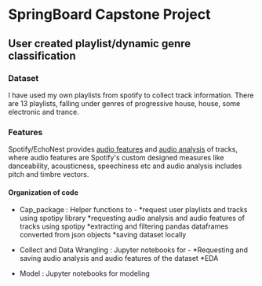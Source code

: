 # SpringBoard Capstone Project

## User created playlist/dynamic genre classification



### Dataset

I have used my own playlists from spotify to collect track information. There are 13 playlists, falling under genres of progressive house, house, some electronic and trance. 

### Features

Spotify/EchoNest provides [audio features](https://developer.spotify.com/documentation/web-api/reference/tracks/get-audio-features/) and [audio analysis](https://developer.spotify.com/documentation/web-api/reference/tracks/get-audio-analysis/) of tracks, where audio features are Spotify's custom designed measures like danceability, acousticness, speechiness etc and audio analysis includes pitch and timbre vectors.

#### Organization of code

* Cap_package : Helper functions to -
    *request user playlists and tracks using spotipy library 
    *requesting audio analysis and audio features of tracks using spotipy
    *extracting and filtering pandas dataframes converted from json objects
    *saving dataset locally
    
* Collect and Data Wrangling : Jupyter notebooks for -
    *Requesting and saving audio analysis and audio features of the dataset
    *EDA
   
* Model : Jupyter notebooks for modeling
